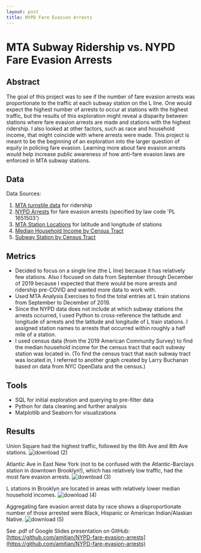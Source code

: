 ```yaml
---
layout: post
title: NYPD Fare Evasion Arrests
---
```


# MTA Subway Ridership vs. NYPD Fare Evasion Arrests

## Abstract

The goal of this project was to see if the number of fare evasion arrests was proportionate to the traffic at each subway station on the L line. One would expect the highest number of arrests to occur at stations with the highest traffic, but the results of this exploration might reveal a disparity between stations where fare evasion arrests are made and stations with the highest ridership. I also looked at other factors, such as race and household income, that might coincide with where arrests were made. This project is meant to be the beginning of an exploration into the larger question of equity in policing fare evasion. Learning more about fare evasion arrests would help increase public awareness of how anti-fare evasion laws are enforced in MTA subway stations.

## Data

Data Sources:

1. [MTA turnstile data](http://web.mta.info/developers/turnstile.html) for ridership
2. [NYPD Arrests](https://data.cityofnewyork.us/Public-Safety/NYPD-Arrests-Data-Historic-/8h9b-rp9u) for fare evasion arrests (specified by law code 'PL 1651503')
3. [MTA Station Locations](https://data.ny.gov/Transportation/NYC-Transit-Subway-Entrance-And-Exit-Data/i9wp-a4ja) for latitude and longitude of stations
4. [Median Household Income by Census Tract](https://data.census.gov/cedsci/table?q=American%20Community%20Survey%20%28Table%20B19013%29&g=0400000US36%248600000_0500000US36047&y=2019&tid=ACSDT5Y2019.B19013&hidePreview=true)
5. [Subway Station by Census Tract](https://projects.newyorker.com/story/subway/)

## Metrics

- Decided to focus on a single line (the L line) because it has relatively few stations. Also I focused on data from September through December of 2019 because I expected that there would be more arrests and ridership pre-COVID and wanted more data to work with.
- Used MTA Analysis Exercises to find the total entries at L train stations from September to December of 2019.
- Since the NYPD data does not include at which subway stations the arrests occurred, I used Python to cross-reference the latitude and longitude of arrests and the latitude and longitude of L train stations. I assigned station names to arrests that occurred within roughly a half mile of a station.
- I used census data (from the 2019 American Community Survey) to find the median household income for the census tract that each subway station was located in. (To find the census tract that each subway tract was located in, I referred to another graph created by Larry Buchanan based on data from NYC OpenData and the census.)

## Tools

- SQL for initial exploration and querying to pre-filter data
- Python for data cleaning and further analysis
- Matplotlib and Seaborn for visualizations

## Results
Union Square had the highest traffic, followed by the 6th Ave and 8th Ave stations.
![download (2)](https://user-images.githubusercontent.com/81931093/155898754-3857d0ac-50f8-40f0-b9f8-645cc5fea2c5.png)

Atlantic Ave in East New York (not to be confused with the Atlantic-Barclays station in downtown Brooklyn!), which has relatively low traffic, had the most fare evasion arrests.
![download (3)](https://user-images.githubusercontent.com/81931093/155898756-031795ea-b9a7-40a7-bb56-7e487bc579dc.png)

L stations in Brooklyn are located in areas with relatively lower median household incomes.
![download (4)](https://user-images.githubusercontent.com/81931093/155898762-10dfad52-9a52-4f3b-a3da-e3b37f336842.png)

Aggregating fare evasion arrest data by race shows a disproportionate number of those arrested were Black, Hispanic or American Indian/Alaskan Native.
![download (5)](https://user-images.githubusercontent.com/81931093/155898765-9e5659c4-5164-47f1-9dc9-0bfdb576100f.png)

See .pdf of Google Slides presentation on GitHub: [https://github.com/amitian/NYPD-fare-evasion-arrests](https://github.com/amitian/NYPD-fare-evasion-arrests)
